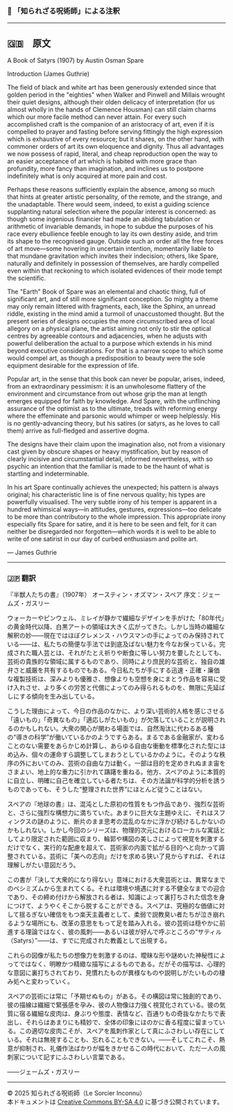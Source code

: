 ### 🐌 「知られざる呪術師」による注釈



---

## 🇬🇧　原文

A Book of Satyrs (1907) by Austin Osman Spare

Introduction (James Guthrie)

The field of black and white art has been generously extended since that golden period in the "eighties" when Walker and Pinwell and Millais wrought their quiet designs, although their olden delicacy of interpretation (for us almost wholly in the hands of Clemence Housman) can still claim charms which our more facile method can never attain. For every such accomplished craft is the companion of an aristocracy of art, even if it is compelled to prayer and fasting before serving fittingly the high expression which is exhaustive of every resource; but it shares, on the other hand, with commoner orders of art its own eloquence and dignity. Thus all advantages we now possess of rapid, literal, and cheap reproduction open the way to an easier acceptance of art which is habited with more grace than profundity, more fancy than imagination, and inclines us to postpone indefinitely what is only acquired at more pain and cost.

Perhaps these reasons sufficiently explain the absence, among so much that hints at greater artistic personality, of the remote, and the strange, and the unadaptable. There would seem, indeed, to exist a guiding science supplanting natural selection where the popular interest is concerned: as though some ingenious financier had made an abiding tabulation or arithmetic of invariable demands, in hope to subdue the purposes of his race every ebullience feeble enough to lay its own destiny aside, and trim its shape to the recognised gauge. Outside such an order all the free forces of art move—some hovering in uncertain intention, momentarily liable to that mundane gravitation which invites their indecision; others, like Spare, naturally and definitely in possession of themselves, are hardly compelled even within that reckoning to which isolated evidences of their mode tempt the scientific.

The "Earth" Book of Spare was an elemental and chaotic thing, full of significant art, and of still more significant conception. So mighty a theme may only remain littered with fragments, each, like the Sphinx, an unread riddle, existing in the mind amid a turmoil of unaccustomed thought. But the present series of designs occupies the more circumscribed area of local allegory on a physical plane, the artist aiming not only to stir the optical centres by agreeable contours and adjacencies, when he adjusts with powerful deliberation the actual to a purpose which extends in his mind beyond executive considerations. For that is a narrow scope to which some would compel art, as though a predisposition to beauty were the sole equipment desirable for the expression of life.

Popular art, in the sense that this book can never be popular, arises, indeed, from an extraordinary pessimism: it is an unwholesome flattery of the environment and circumstance from out whose grip the man at length emerges equipped for faith by knowledge. And Spare, with the unflinching assurance of the optimist as to the ultimate, treads with reforming energy where the effeminate and parsonic would whimper or weep helplessly. His is no gently-advancing theory, but his satires (or satyrs, as he loves to call them) arrive as full-fledged and assertive dogma.

The designs have their claim upon the imagination also, not from a visionary cast given by obscure shapes or heavy mystification, but by reason of clearly incisive and circumstantial detail, informed nevertheless, with so psychic an intention that the familiar is made to be the haunt of what is startling and indeterminable.

In his art Spare continually achieves the unexpected; his pattern is always original; his characteristic line is of fine nervous quality; his types are powerfully visualised. The very subtle irony of his temper is apparent in a hundred whimsical ways—in attitudes, gestures, expressions—too delicate to be more than contributory to the whole impression. This appropriate irony especially fits Spare for satire, and it is here to be seen and felt, for it can neither be disregarded nor forgotten—which words it is well to be able to write of one satirist in our day of curbed enthusiasm and polite art.

— James Guthrie

---

### 🇯🇵 翻訳

『半獣人たちの書』（1907年）
オースティン・オズマン・スペア
序文：ジェームズ・ガスリー

ウォーカーやピンウェル、ミレイが静かで繊細なデザインを手がけた「80年代」の黄金時代以降、白黒アートの領域は大きく広がってきた。しかし当時の繊細な解釈の妙——現在ではほぼクレメンス・ハウスマンの手によってのみ保持されている——は、私たちの簡便な手法では到底及ばない魅力を今なお保っている。完成された職人芸とは、それがたとえ祈りや断食に等しい努力を要したとしても、芸術の貴族的な領域に属するものであり、同時により庶民的な芸術と、独自の雄弁さと威厳を共有するものでもある。今日私たちが手にする迅速・正確・廉価な複製技術は、深みよりも優雅さ、想像よりも空想を身にまとう作品を容易に受け入れさせ、より多くの労苦と代償によってのみ得られるものを、無限に先延ばしにする傾向を生み出している。

こうした理由によって、今日の作品のなかに、より深い芸術的人格を感じさせる「遠いもの」「奇異なもの」「適応しがたいもの」が欠落していることが説明されるのかもしれない。大衆の関心が関わる場面では、自然淘汰に代わるある種の“導きの科学”が働いているかのようですらある。まるである金融家が、変わることのない需要をあらかじめ計算し、あらゆる自由な衝動を標準化された型にはめ込み、個々の運命すら調整してしまおうとしているかのように。そのような秩序の外においてのみ、芸術の自由な力は動く。一部は目的を定めきれぬまま宙をさまよい、地上的な重力に引かれて躊躇を重ねる。他方、スペアのように本質的に自立し、明確に自己を確立している者たちは、その方法論が科学的分析を誘うものであっても、そうした“整理された世界”にほとんど従うことはない。

スペアの『地球の書』は、混沌とした原初の性質をもつ作品であり、強烈な芸術と、さらに強烈な構想力に満ちていた。あまりに巨大な主題ゆえに、それはスフィンクスの謎のように、断片のまま思考の混乱のなかに浮かび続けるしかないのかもしれない。しかし今回のシリーズは、物理的次元におけるローカルな寓話としてより限定された範囲に収まり、輪郭や構図の美しさによって視覚を刺激するだけでなく、実行的な配慮を超えて、芸術家の内面で拡がる目的へと向かって調整されている。芸術に「美への志向」だけを求める狭い了見からすれば、それは理解しがたい意図だろう。

この書が「決して大衆的になり得ない」意味における大衆芸術とは、異常なまでのペシミズムから生まれてくる。それは環境や境遇に対する不健全なまでの迎合であり、その締め付けから解放される者は、知識によって裏打ちされた信念を身につけて、ようやくそこから脱することができる。スペアは、究極的な価値に対して揺るぎない確信をもつ楽天主義者として、柔弱で説教臭い者たちが泣き崩れるような場所にも、改革の意思をもって足を踏み入れる。彼の芸術は穏やかに前進する理論ではなく、彼の風刺——あるいは彼が好んで呼ぶところの“サティル（Satyrs）”——は、すでに完成された教義として出現する。

これらの図像が私たちの想像力を刺激するのは、曖昧な形や謎めいた神秘性によってではなく、明瞭かつ精緻な描写によるものである。だがその描写は、心理的な意図に裏打ちされており、見慣れたものが異様なものや説明しがたいものの棲み処へと変わっていく。

スペアの芸術には常に「予期せぬもの」がある。その構図は常に独創的であり、彼の描線は繊細で緊張感を孕み、彼の人物像は力強く視覚化されている。彼の気質に宿る繊細な皮肉は、身ぶりや態度、表情など、百通りもの奇抜なかたちで表出し、それらはあまりにも精妙で、全体の印象にほのかに香る程度に留まっている。この適切な皮肉こそが、スペアを風刺作家として真にふさわしい存在にしている。それは無視することも、忘れることもできない。——そしてこれこそ、熱意が抑制され、礼儀作法ばかりが幅をきかせるこの時代において、ただ一人の風刺家について記すにふさわしい言葉である。

――ジェームズ・ガスリー

---

© 2025 知られざる呪術師（Le Sorcier Inconnu）  
本ドキュメントは [Creative Commons BY-SA 4.0](https://creativecommons.org/licenses/by-sa/4.0/deed.ja) に基づき公開されています。
